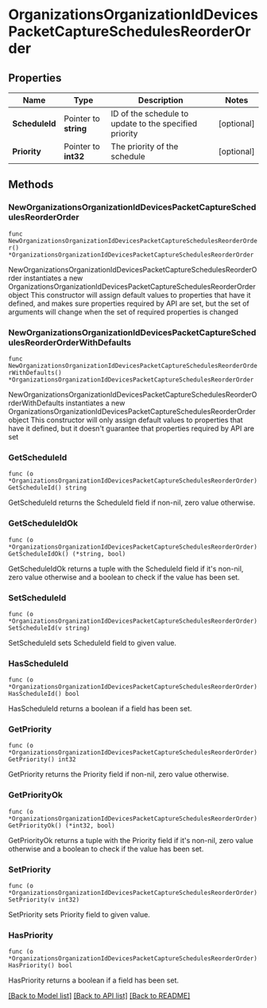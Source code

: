 # OrganizationsOrganizationIdDevicesPacketCaptureSchedulesReorderOrder

## Properties

Name | Type | Description | Notes
------------ | ------------- | ------------- | -------------
**ScheduleId** | Pointer to **string** | ID of the schedule to update to the specified priority | [optional] 
**Priority** | Pointer to **int32** | The priority of the schedule | [optional] 

## Methods

### NewOrganizationsOrganizationIdDevicesPacketCaptureSchedulesReorderOrder

`func NewOrganizationsOrganizationIdDevicesPacketCaptureSchedulesReorderOrder() *OrganizationsOrganizationIdDevicesPacketCaptureSchedulesReorderOrder`

NewOrganizationsOrganizationIdDevicesPacketCaptureSchedulesReorderOrder instantiates a new OrganizationsOrganizationIdDevicesPacketCaptureSchedulesReorderOrder object
This constructor will assign default values to properties that have it defined,
and makes sure properties required by API are set, but the set of arguments
will change when the set of required properties is changed

### NewOrganizationsOrganizationIdDevicesPacketCaptureSchedulesReorderOrderWithDefaults

`func NewOrganizationsOrganizationIdDevicesPacketCaptureSchedulesReorderOrderWithDefaults() *OrganizationsOrganizationIdDevicesPacketCaptureSchedulesReorderOrder`

NewOrganizationsOrganizationIdDevicesPacketCaptureSchedulesReorderOrderWithDefaults instantiates a new OrganizationsOrganizationIdDevicesPacketCaptureSchedulesReorderOrder object
This constructor will only assign default values to properties that have it defined,
but it doesn't guarantee that properties required by API are set

### GetScheduleId

`func (o *OrganizationsOrganizationIdDevicesPacketCaptureSchedulesReorderOrder) GetScheduleId() string`

GetScheduleId returns the ScheduleId field if non-nil, zero value otherwise.

### GetScheduleIdOk

`func (o *OrganizationsOrganizationIdDevicesPacketCaptureSchedulesReorderOrder) GetScheduleIdOk() (*string, bool)`

GetScheduleIdOk returns a tuple with the ScheduleId field if it's non-nil, zero value otherwise
and a boolean to check if the value has been set.

### SetScheduleId

`func (o *OrganizationsOrganizationIdDevicesPacketCaptureSchedulesReorderOrder) SetScheduleId(v string)`

SetScheduleId sets ScheduleId field to given value.

### HasScheduleId

`func (o *OrganizationsOrganizationIdDevicesPacketCaptureSchedulesReorderOrder) HasScheduleId() bool`

HasScheduleId returns a boolean if a field has been set.

### GetPriority

`func (o *OrganizationsOrganizationIdDevicesPacketCaptureSchedulesReorderOrder) GetPriority() int32`

GetPriority returns the Priority field if non-nil, zero value otherwise.

### GetPriorityOk

`func (o *OrganizationsOrganizationIdDevicesPacketCaptureSchedulesReorderOrder) GetPriorityOk() (*int32, bool)`

GetPriorityOk returns a tuple with the Priority field if it's non-nil, zero value otherwise
and a boolean to check if the value has been set.

### SetPriority

`func (o *OrganizationsOrganizationIdDevicesPacketCaptureSchedulesReorderOrder) SetPriority(v int32)`

SetPriority sets Priority field to given value.

### HasPriority

`func (o *OrganizationsOrganizationIdDevicesPacketCaptureSchedulesReorderOrder) HasPriority() bool`

HasPriority returns a boolean if a field has been set.


[[Back to Model list]](../README.md#documentation-for-models) [[Back to API list]](../README.md#documentation-for-api-endpoints) [[Back to README]](../README.md)


